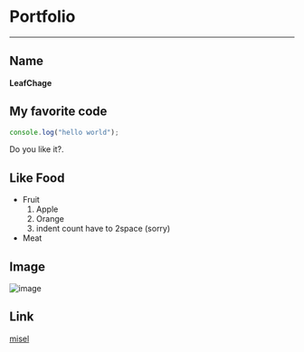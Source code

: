 # Portfolio
---

## Name
**LeafChage**

## My favorite code
```js
console.log("hello world");
```
Do you like it?.

## Like Food
+ Fruit
  1. Apple
  2. Orange
  3. indent count have to 2space (sorry)
+ Meat

## Image
![image](https://avatars.githubusercontent.com/u/18657444?s=48&v=4)

## Link
[misel](https://github.com/LeafChage/misel)
